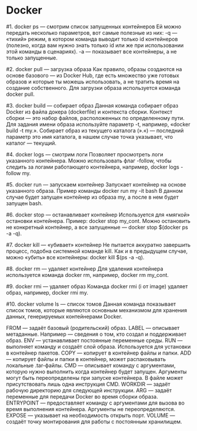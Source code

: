 # Docker

#1. docker ps — смотрим список запущенных контейнеров
Ей можно передать несколько параметров, вот самые полезные из них:
-q — «тихий» режим, в котором команда выводит только id контейнеров (полезно, когда вам нужно знать только id или же при использовании этой команды в сценариях).
-a — показывает все контейнеры, а не только запущенные.

#2. docker pull — загрузка образа
Как правило, образы создаются на основе базового — из Docker Hub, где есть множество уже готовых образов и которые ты можешь использовать, 
а не тратить время на создание собственного. Для загрузки образа используется команда docker pull.

#3. docker build — собирает образ
Данная команда собирает образ Docker из файла докера (dockerfile) и контекста сборки. Контекст сборки — это набор файлов, расположенных по определенному пути. 
Для задания имени образа используйте параметр -t, например, «docker build -t my.». 
Собирает образ из текущего каталога (».«) — последний параметр это имя каталога, в нашем случае точка указывает, что каталог — текущий.

#4. docker logs — смотрим логи
Позволяет просмотреть логи указанного контейнера. Можно использовать флаг -follow, чтобы следить за логами работающего контейнера, например, docker logs -follow my.

#5. docker run — запускаем контейнер
Запускает контейнер на основе указанного образа. Пример команды docker run my -it bash В данном случае будет запущен контейнер из образа my, а после в нем будет запущен bash.

#6. docker stop — останавливает контейнер
Используется для «мягкой» остановки контейнера. Пример: docker stop my_cont. Можно остановить не конкретный контейнер, а все запущенные — docker stop $(docker ps -a -q).

#7. docker kill — «убивает» контейнер
Не пытается аккуратно завершить процесс, подобна системной команде kill. Как и в предыдущем случае, можно «убить» все контейнеры: docker kill $(ps -a -q).

#8. docker rm — удаляет контейнер
Для удаления контейнера используется команда docker rm, например, docker rm my_cont.

#9. docker rmi — удаляет образ
Команда docker rmi (i от image) удаляет образ, например, docker rmi my.

#10. docker volume ls — список томов
Данная команда показывает список томов, которые являются основным механизмом для хранения данных, генерируемых контейнерами Docker.



FROM — задаёт базовый (родительский) образ.
LABEL — описывает метаданные. Например — сведения о том, кто создал и поддерживает образ.
ENV — устанавливает постоянные переменные среды.
RUN — выполняет команду и создаёт слой образа. Используется для установки в контейнер пакетов.
COPY — копирует в контейнер файлы и папки.
ADD — копирует файлы и папки в контейнер, может распаковывать локальные .tar-файлы.
CMD — описывает команду с аргументами, которую нужно выполнить когда контейнер будет запущен. Аргументы могут быть переопределены при запуске контейнера. В файле может присутствовать лишь одна инструкция CMD.
WORKDIR — задаёт рабочую директорию для следующей инструкции.
ARG — задаёт переменные для передачи Docker во время сборки образа.
ENTRYPOINT — предоставляет команду с аргументами для вызова во время выполнения контейнера. Аргументы не переопределяются.
EXPOSE — указывает на необходимость открыть порт.
VOLUME — создаёт точку монтирования для работы с постоянным хранилищем.
